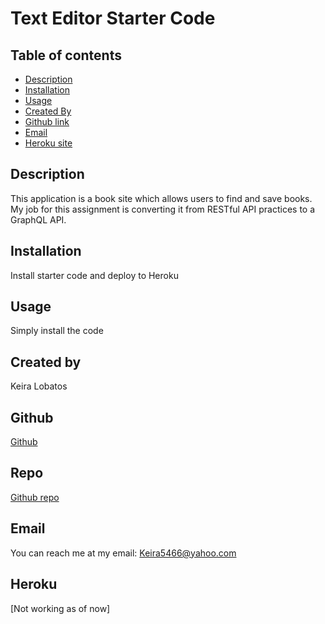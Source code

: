 # Text Editor Starter Code

## Table of contents
* [Description](#description)
* [Installation](#installation)
* [Usage](#usage)
* [Created By](#created-by)
* [Github link](#github)
* [Email](#email)
* [Heroku site](#heroku)

## Description
This application is a book site which allows users to find and save books. My job for this assignment is converting it from RESTful API practices to a GraphQL API.
## Installation
Install starter code and deploy to Heroku
## Usage
Simply install the code
## Created by
Keira Lobatos

## Github
[Github](github.com/KeiraL000)
## Repo
[Github repo](https://github.com/KeiraL000/Book-search-engine.git)
## Email
You can reach me at my email: Keira5466@yahoo.com

## Heroku

[Not working as of now]
